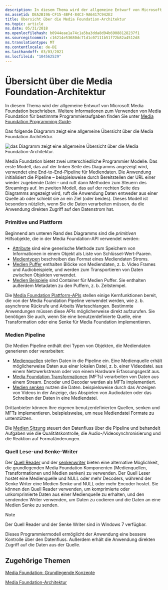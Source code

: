 ```yaml
---
description: In diesem Thema wird der allgemeine Entwurf von Microsoft Media Foundation beschrieben. Weitere Informationen zum Verwenden von Media Foundation für bestimmte Programmieraufgaben finden Sie unter Media Foundation Programming Guide.
ms.assetid: DEA2B19A-CF15-4BF4-84C3-9A6417C942E2
title: Übersicht über die Media Foundation-Architektur
ms.topic: article
ms.date: 05/31/2018
ms.openlocfilehash: b0944eae1a74c1a5ba3dda8d94b69088128237f1
ms.sourcegitcommit: c16214e53680dc71d1c07111b51f72b82a4512d8
ms.translationtype: MT
ms.contentlocale: de-DE
ms.lasthandoff: 03/03/2021
ms.locfileid: "104562529"
---
```

# <a name="overview-of-the-media-foundation-architecture"></a>Übersicht über die Media Foundation-Architektur

In diesem Thema wird der allgemeine Entwurf von Microsoft Media Foundation beschrieben. Weitere Informationen zum Verwenden von Media Foundation für bestimmte Programmieraufgaben finden Sie unter [Media Foundation Programming Guide](media-foundation-programming-guide.md).

Das folgende Diagramm zeigt eine allgemeine Übersicht über die Media Foundation Architektur.

![das Diagramm zeigt eine allgemeine Übersicht über die Media Foundation-Architektur.](images/mfarch01.png)

Media Foundation bietet zwei unterschiedliche Programmier Modelle. Das erste Modell, das auf der linken Seite des Diagramms angezeigt wird, verwendet eine End-to-End-Pipeline für Mediendaten. Die Anwendung initialisiert die Pipeline – beispielsweise durch Bereitstellen der URL einer wieder zugebende Datei – und ruft dann Methoden zum Steuern des Streamings auf. Im zweiten Modell, das auf der rechten Seite des Diagramms angezeigt wird, ruft die Anwendung Daten entweder aus einer Quelle ab oder schiebt sie an ein Ziel (oder beides). Dieses Modell ist besonders nützlich, wenn Sie die Daten verarbeiten müssen, da die Anwendung direkten Zugriff auf den Datenstrom hat.

### <a name="primitives-and-platform"></a>Primitive und Plattform

Beginnend am unteren Rand des Diagramms sind die *primitiven* Hilfsobjekte, die in der Media Foundation-API verwendet werden:

-   [Attribute](attributes-and-properties.md) sind eine generische Methode zum Speichern von Informationen in einem Objekt als Liste von Schlüssel-Wert-Paaren.
-   [Medientypen](media-types.md) beschreiben das Format eines Mediendaten Stroms.
-   [Medien Puffer](media-buffers.md) enthalten Blöcke von Mediendaten, z. b. Video Frames und Audiobeispiele, und werden zum Transportieren von Daten zwischen Objekten verwendet.
-   [Medien Beispiele](media-samples.md) sind Container für Medien Puffer. Sie enthalten außerdem Metadaten zu den Puffern, z. b. Zeitstempel.

Die [Media Foundation Plattform-APIs](media-foundation-platform-apis.md) stellen einige Kernfunktionen bereit, die von der Media Foundation Pipeline verwendet werden, wie z. b. asynchrone Rückrufe und Arbeits Warteschlangen. Bestimmte Anwendungen müssen diese APIs möglicherweise direkt aufzurufen. Sie benötigen Sie auch, wenn Sie eine benutzerdefinierte Quelle, eine Transformation oder eine Senke für Media Foundation implementieren.

### <a name="media-pipeline"></a>Medien Pipeline

Die Medien Pipeline enthält drei Typen von Objekten, die Mediendaten generieren oder verarbeiten:

-   [Medienquellen](media-sources.md) stellen Daten in die Pipeline ein. Eine Medienquelle erhält möglicherweise Daten aus einer lokalen Datei, z. b. einer Videodatei. aus einem Netzwerkstream oder von einem Hardware Erfassungsgerät aus.
-   [Media Foundation Transformationen](media-foundation-transforms.md) (MFTs) verarbeiten von Daten aus einem Stream. Encoder und Decoder werden als MFTs implementiert.
-   [Medien senken](media-sinks.md) nutzen die Daten. beispielsweise durch das Anzeigen von Videos in der Anzeige, das Abspielen von Audiodaten oder das Schreiben der Daten in eine Mediendatei.

Drittanbieter können Ihre eigenen benutzerdefinierten Quellen, senken und MFTs implementieren. beispielsweise, um neue Mediendatei Formate zu unterstützen.

Die [Medien Sitzung](media-session.md) steuert den Datenfluss über die Pipeline und behandelt Aufgaben wie die Qualitätskontrolle, die Audio-/Videosynchronisierung und die Reaktion auf Formatänderungen.

### <a name="source-reader-and-sink-writer"></a>Quell Lese-und Senke-Writer

Der [Quell Reader](source-reader.md) und der [senkenwriter](sink-writer.md) bieten eine alternative Möglichkeit, die grundlegenden Media Foundation Komponenten (Medienquellen, Transformationen und Medien senken) zu verwenden. Der Quell Leser hostet eine Medienquelle und NULL oder mehr Decoders, während der Senke Writer eine Medien Senke und NULL oder mehr Encoder hostet. Sie können den Quell Reader verwenden, um komprimierte oder unkomprimierte Daten aus einer Medienquelle zu erhalten, und den sendenden Writer verwenden, um Daten zu codieren und die Daten an eine Medien Senke zu senden.

> [!Note]  
> Der Quell Reader und der Senke Writer sind in Windows 7 verfügbar.

 

Dieses Programmiermodell ermöglicht der Anwendung eine bessere Kontrolle über den Datenfluss. Außerdem erhält die Anwendung direkten Zugriff auf die Daten aus der Quelle.

## <a name="related-topics"></a>Zugehörige Themen

<dl> <dt>

[Media Foundation: Grundlegende Konzepte](media-foundation-programming--essential-concepts.md)
</dt> <dt>

[Media Foundation-Architektur](media-foundation-architecture.md)
</dt> </dl>

 

 



